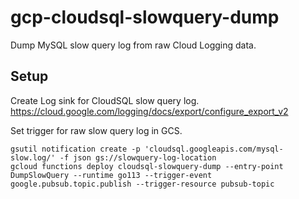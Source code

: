 # gcp-cloudsql-slowquery-dump
Dump MySQL slow query log from raw Cloud Logging data.

## Setup
Create Log sink for CloudSQL slow query log.
https://cloud.google.com/logging/docs/export/configure_export_v2

Set trigger for raw slow query log in GCS.
```
gsutil notification create -p 'cloudsql.googleapis.com/mysql-slow.log/' -f json gs://slowquery-log-location
gcloud functions deploy cloudsql-slowquery-dump --entry-point DumpSlowQuery --runtime go113 --trigger-event google.pubsub.topic.publish --trigger-resource pubsub-topic
```
